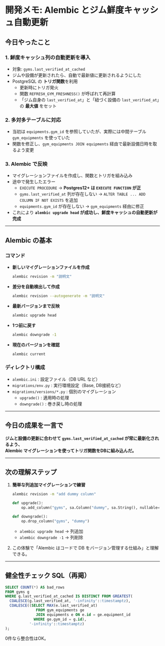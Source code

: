 # 開発メモ: Alembic とジム鮮度キャッシュ自動更新

## 今日やったこと

### 1. 鮮度キャッシュ列の自動更新を導入
- 対象: `gyms.last_verified_at_cached`
- ジムや設備が更新されたら、自動で最新値に更新されるようにした
- PostgreSQL の **トリガ関数**を利用
  - 更新時にトリガ発火
  - 関数 `REFRESH_GYM_FRESHNESS()` が呼ばれて再計算
  - 「ジム自身の `last_verified_at`」と「紐づく設備の `last_verified_at`」の **最大値** をセット

### 2. 多対多テーブルに対応
- 当初は `equipments.gym_id` を参照していたが、実際には中間テーブル `gym_equipments` を使っていた
- 関数を修正し、`gym_equipments JOIN equipments` 経由で最新設備日時を取るよう変更

### 3. Alembic で反映
- マイグレーションファイルを作成し、関数とトリガを組み込み
- 途中で発生したエラー
  - `EXECUTE PROCEDURE` → **Postgres12+ は `EXECUTE FUNCTION` が正**
  - `gyms.last_verified_at` 列が存在しない → `ALTER TABLE ... ADD COLUMN IF NOT EXISTS` を追加
  - `equipments.gym_id` が存在しない → `gym_equipments` 経由に修正
- これにより **`alembic upgrade head` が成功し、鮮度キャッシュの自動更新が完成**

---

## Alembic の基本

### コマンド
- **新しいマイグレーションファイルを作成**
  ```bash
  alembic revision -m "説明文"
  ```
- **差分を自動検出して作成**
  ```bash
  alembic revision --autogenerate -m "説明文"
  ```
- **最新バージョンまで反映**
  ```bash
  alembic upgrade head
  ```
- **1つ前に戻す**
  ```bash
  alembic downgrade -1
  ```
- **現在のバージョンを確認**
  ```bash
  alembic current
  ```

### ディレクトリ構成
- `alembic.ini` : 設定ファイル（DB URL など）
- `migrations/env.py` : 実行環境設定（Base, DB接続など）
- `migrations/versions/*.py` : 個別のマイグレーション
  - `upgrade()` : 適用時の処理
  - `downgrade()` : 巻き戻し時の処理

---

## 今日の成果を一言で
**ジムと設備の更新に合わせて `gyms.last_verified_at_cached` が常に最新化されるよう、  
Alembic マイグレーションを使ってトリガ関数をDBに組み込んだ。**

---

## 次の理解ステップ
1. **簡単な列追加マイグレーションで練習**
   ```bash
   alembic revision -m "add dummy column"
   ```
   ```python
   def upgrade():
       op.add_column("gyms", sa.Column("dummy", sa.String(), nullable=True))

   def downgrade():
       op.drop_column("gyms", "dummy")
   ```
   - `alembic upgrade head` → 列追加
   - `alembic downgrade -1` → 列削除

2. この体験で「Alembic はコードで DB をバージョン管理する仕組み」と理解できる。

---

## 健全性チェック SQL（再掲）
```sql
SELECT COUNT(*) AS bad_rows
FROM gyms g
WHERE g.last_verified_at_cached IS DISTINCT FROM GREATEST(
  COALESCE(g.last_verified_at, '-infinity'::timestamptz),
  COALESCE((SELECT MAX(e.last_verified_at)
              FROM gym_equipments ge
              JOIN equipments e ON e.id = ge.equipment_id
             WHERE ge.gym_id = g.id),
           '-infinity'::timestamptz)
);
```
0件なら整合性はOK。
